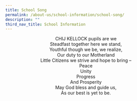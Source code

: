 ```yaml
---
title: School Song
permalink: /about-us/school-information/school-song/
description: ""
third_nav_title: School Information
---
```

<p align = "center" />
CHIJ KELLOCK pupils are we
<br >Steadfast together here we stand,
<br >Youthful though we be, we realize,
<br >Our duty to our Motherland
<br >Little Citizens we strive and hope to bring –
<br >Peace
<br >Unity
<br >Progress
<br >And Prosperity
<br >May God bless and guide us,
<br >As our best is yet to be.
